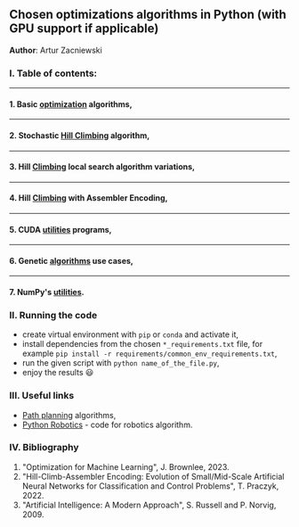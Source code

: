 ## Chosen optimizations algorithms in Python (with GPU support if applicable)

**Author**: Artur Zacniewski  


### I. Table of contents: 

---
#### 1. Basic [optimization](https://github.com/zacniewski/Python-optimization-algorithms-with-GPU/tree/main/basic_optimization_algorithms) algorithms,  

---
#### 2. Stochastic [Hill Climbing](https://github.com/zacniewski/Python-optimization-algorithms-with-GPU/tree/main/stochastic_hill_climbing_classic) algorithm,  

---
#### 3. Hill [Climbing](https://github.com/zacniewski/Python-optimization-algorithms-with-GPU/tree/main/hill_climbing_standard_utils) local search algorithm variations,  

---
#### 4. Hill [Climbing](https://github.com/zacniewski/Python-optimization-algorithms-with-GPU/tree/main/hcae_with_numba) with Assembler Encoding,  

---
#### 5. CUDA [utilities](https://github.com/zacniewski/Python-optimization-algorithms-with-GPU/tree/main/cuda_utils) programs,  

---
#### 6. Genetic [algorithms](https://github.com/zacniewski/Python-optimization-algorithms-with-GPU/tree/main/genetic_algorithms_classic) use cases,  

---
#### 7. NumPy's [utilities](https://github.com/zacniewski/Python-optimization-algorithms-with-GPU/tree/main/numpy_utils).  



### II. Running the code
  - create virtual environment with `pip` or `conda` and activate it,
  - install dependencies from the chosen `*_requirements.txt` file, for example `pip install -r requirements/common_env_requirements.txt`, 
  - run the given script with `python name_of_the_file.py`,
  - enjoy the results :smiley:  


### III. Useful links
  - [Path planning](https://github.com/zhm-real/PathPlanning) algorithms,  
  - [Python Robotics](https://github.com/AtsushiSakai/PythonRobotics) - code for robotics algorithm.  


### IV. Bibliography
1. "Optimization for Machine Learning", J. Brownlee, 2023.
2. "Hill-Climb-Assembler Encoding: Evolution of Small/Mid-Scale Artificial Neural Networks for Classification and
Control Problems", T. Praczyk, 2022.
3. "Artificial Intelligence: A Modern Approach", S. Russell and P. Norvig, 2009.



